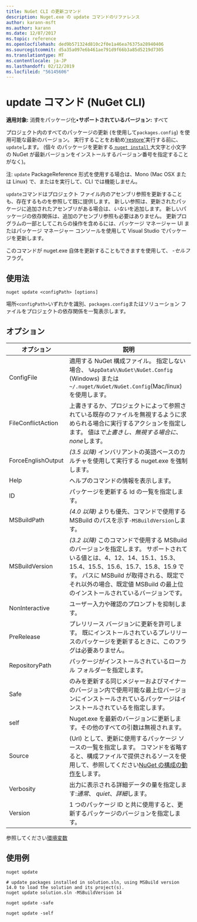 ```yaml
---
title: NuGet CLI の更新コマンド
description: Nuget.exe の update コマンドのリファレンス
author: karann-msft
ms.author: karann
ms.date: 12/07/2017
ms.topic: reference
ms.openlocfilehash: ded9b571324d810c2f0e1a46ea76375a28940406
ms.sourcegitcommit: d5a35a097e6b461ae791d9f66b3a85d5219d7305
ms.translationtype: MT
ms.contentlocale: ja-JP
ms.lasthandoff: 02/12/2019
ms.locfileid: "56145606"
---
```

# <a name="update-command-nuget-cli"></a>update コマンド (NuGet CLI)

**適用対象:** 消費をパッケージ化&bullet;**サポートされているバージョン:** すべて

プロジェクト内のすべてのパッケージの更新 (を使用して`packages.config`) を使用可能な最新のバージョン。 実行することをお勧め['restore'](cli-ref-restore.md)実行する前に、`update`します。 (個々 のパッケージを更新する[ `nuget install` ](cli-ref-install.md)大文字と小文字の NuGet が最新バージョンをインストールするバージョン番号を指定することがなく)。

注: `update` PackageReference 形式を使用する場合は、Mono (Mac OSX または Linux) で、またはを実行して、CLI では機能しません。

`update`コマンドはプロジェクト ファイル内のアセンブリ参照を更新することも、存在するものを参照して既に提供します。 新しい参照は、更新されたパッケージに追加されたアセンブリがある場合は、*いない*を追加します。 新しいパッケージの依存関係は、追加のアセンブリ参照も必要はありません。 更新プログラムの一部としてこれらの操作を含めるには、パッケージ マネージャー UI またはパッケージ マネージャー コンソールを使用して Visual Studio でパッケージを更新します。

このコマンドが nuget.exe 自体を更新することもできますを使用して、 *-セルフ*フラグ。

## <a name="usage"></a>使用法

```cli
nuget update <configPath> [options]
```

場所`<configPath>`いずれかを識別、`packages.config`またはソリューション ファイルをプロジェクトの依存関係を一覧表示します。

## <a name="options"></a>オプション

| オプション | 説明 |
| --- | --- |
| ConfigFile | 適用する NuGet 構成ファイル。 指定しない場合、 `%AppData%\NuGet\NuGet.Config` (Windows) または`~/.nuget/NuGet/NuGet.Config`(Mac/linux) を使用します。|
| FileConflictAction | 上書きするか、プロジェクトによって参照されている既存のファイルを無視するように求められる場合に実行するアクションを指定します。 値は*で上書きし、無視する場合に、none*します。 |
| ForceEnglishOutput | *(3.5 以降)* インバリアントの英語ベースのカルチャを使用して実行する nuget.exe を強制します。 |
| Help | ヘルプのコマンドの情報を表示します。 |
| ID | パッケージを更新する Id の一覧を指定します。 |
| MSBuildPath | *(4.0 以降)* よりも優先、コマンドで使用する MSBuild のパスを示す`-MSBuildVersion`します。 |
| MSBuildVersion | *(3.2 以降)* このコマンドで使用する MSBuild のバージョンを指定します。 サポートされている値とは、4、12、14、15.1、15.3、15.4、15.5、15.6、15.7、15.8、15.9 です。 パスに MSBuild が取得される、既定でそれ以外の場合、既定値 MSBuild の最上位のインストールされているバージョンです。 |
| NonInteractive | ユーザー入力や確認のプロンプトを抑制します。 |
| PreRelease | プレリリース バージョンに更新を許可します。 既にインストールされているプレリリースのパッケージを更新するときに、このフラグは必要ありません。 |
| RepositoryPath | パッケージがインストールされているローカル フォルダーを指定します。 |
| Safe | のみを更新する同じメジャーおよびマイナーのバージョン内で使用可能な最上位バージョンにインストールされているパッケージはインストールされているを指定します。 |
| self | Nuget.exe を最新のバージョンに更新します。その他のすべての引数は無視されます。 |
| Source | (Url) として、更新に使用するパッケージ ソースの一覧を指定します。 コマンドを省略すると、構成ファイルで提供されるソースを使用して、参照してください[NuGet の構成の動作を](../consume-packages/configuring-nuget-behavior.md)します。 |
| Verbosity | 出力に表示される詳細データの量を指定します:*通常*、 *quiet*、*詳細*します。 |
| Version | 1 つのパッケージ ID と共に使用すると、更新するパッケージのバージョンを指定します。 |

参照してください[環境変数](cli-ref-environment-variables.md)

## <a name="examples"></a>使用例

```cli
nuget update

# update packages installed in solution.sln, using MSBuild version 14.0 to load the solution and its project(s).
nuget update solution.sln -MSBuildVersion 14

nuget update -safe

nuget update -self
```
